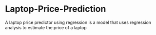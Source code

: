 # Laptop-Price-Prediction
A laptop price predictor using regression is a model that uses regression analysis to estimate the price of a laptop 
